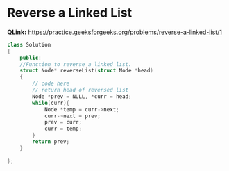 # Reverse a Linked List
**QLink:** https://practice.geeksforgeeks.org/problems/reverse-a-linked-list/1
```c++
class Solution
{
    public:
    //Function to reverse a linked list.
    struct Node* reverseList(struct Node *head)
    {
        // code here
        // return head of reversed list
        Node *prev = NULL, *curr = head;
        while(curr){
            Node *temp = curr->next;
            curr->next = prev;
            prev = curr;
            curr = temp;
        }
        return prev;
    }
    
};
```
